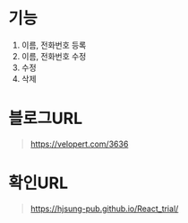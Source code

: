 
# 기능
1. 이름, 전화번호 등록
2. 이름, 전화번호 수정
3. 수정
4. 삭제

# 블로그URL
> https://velopert.com/3636

# 확인URL
> https://hjsung-pub.github.io/React_trial/

